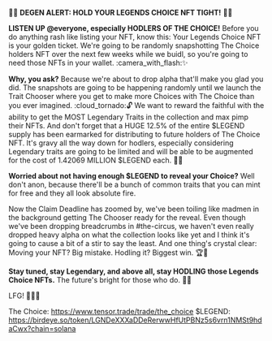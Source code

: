 :rocket::gem: **DEGEN ALERT: HOLD YOUR LEGENDS CHOICE NFT TIGHT!** :gem::rocket:

**LISTEN UP @everyone, especially HODLERS OF THE CHOICE!** Before you do anything rash like listing your NFT, know this: Your Legends Choice NFT is your golden ticket. We're going to be randomly snapshotting The Choice holders NFT over the next few weeks while we buidl, so you're going to need those NFTs in your wallet. :camera_with_flash::sparkles: 

**Why, you ask?** Because we're about to drop alpha that'll make you glad you did. The snapshots are going to be happening randomly until we launch the Trait Chooser where you get to make more Choices with The Choice than you ever imagined. :cloud_tornado::unlock: We want to reward the faithful with the ability to get the MOST Legendary Traits in the collection and max pimp their NFTs. And don't forget that a HUGE 12.5% of the entire $LEGEND supply has been earmarked for distributing to future holders of The Choice NFT. It's gravy all the way down for hodlers, especially considering Legendary traits are going to be limited and will be able to be augmented for the cost of 1.42069 MILLION $LEGEND each. :rocket::fire:

**Worried about not having enough $LEGEND to reveal your Choice?** Well don't anon, because there'll be a bunch of common traits that you can mint for free and they all look absolute fire.

Now the Claim Deadline has zoomed by, we've been toiling like madmen in the background getting The Chooser ready for the reveal. Even though we've been dropping breadcrumbs in #the-circus, we haven't even really dropped heavy alpha on what the collection looks like yet and I think it's going to cause a bit of a stir to say the least. And one thing's crystal clear: Moving your NFT? Big mistake. Hodling it? Biggest win. :trophy::briefcase:

**Stay tuned, stay Legendary, and above all, stay HODLING those Legends Choice NFTs.** The future's bright for those who do. :rainbow::sparkles:

LFG! :rocket::rocket::rocket:

The Choice: <https://www.tensor.trade/trade/the_choice>
$LEGEND: <https://birdeye.so/token/LGNDeXXXaDDeRerwwHfUtPBNz5s6vrn1NMSt9hdaCwx?chain=solana>